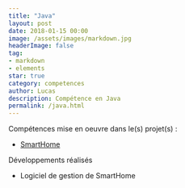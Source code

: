 ```yaml
---
title: "Java"
layout: post
date: 2018-01-15 00:00
image: /assets/images/markdown.jpg
headerImage: false
tag:
- markdown
- elements
star: true
category: competences
author: Lucas
description: Compétence en Java
permalink: /java.html
---
```



Compétences mise en oeuvre dans le(s) projet(s) :

- [SmartHome]({{site.url}}/myportfolio/SmartHome)

Développements réalisés
- Logiciel de gestion de SmartHome
